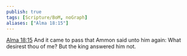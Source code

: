```yaml
---
publish: true
tags: [Scripture/BoM, noGraph]
aliases: ["Alma 18:15"]
---
```

[Alma 18:15](https://churchofjesuschrist.org/study/scriptures/bofm/alma/18?lang=eng&id=p15#p15) And it came to pass that Ammon said unto him again: What desirest thou of me? But the king answered him not.

